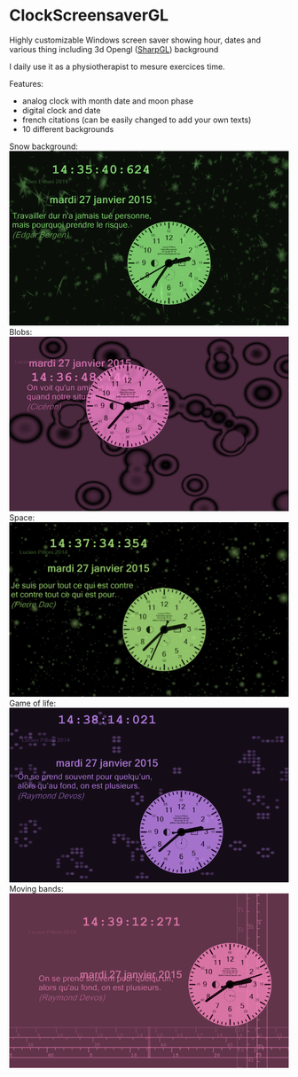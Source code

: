 # ClockScreensaverGL
Highly customizable Windows screen saver showing hour, dates and various thing including 3d Opengl ([SharpGL](https://github.com/dwmkerr/sharpgl)) background

I daily use it as a physiotherapist to mesure exercices time.

Features:
- analog clock with month date and moon phase
- digital clock and date
- french citations (can be easily changed to add your own texts)
- 10 different backgrounds

Snow background:
![ScreenShot](https://github.com/lu1u/ClockScreensaverGL/blob/master/screenshots/Sans%20titre-1.png)
Blobs:
![ScreenShot](https://github.com/lu1u/ClockScreensaverGL/blob/master/screenshots/Sans%20titre-2.png)
Space:
![ScreenShot](https://github.com/lu1u/ClockScreensaverGL/blob/master/screenshots/Sans%20titre-3.png)
Game of life:
![ScreenShot](https://github.com/lu1u/ClockScreensaverGL/blob/master/screenshots/Sans%20titre-4.png)
Moving bands:
![ScreenShot](https://github.com/lu1u/ClockScreensaverGL/blob/master/screenshots/Sans%20titre-5.png)
